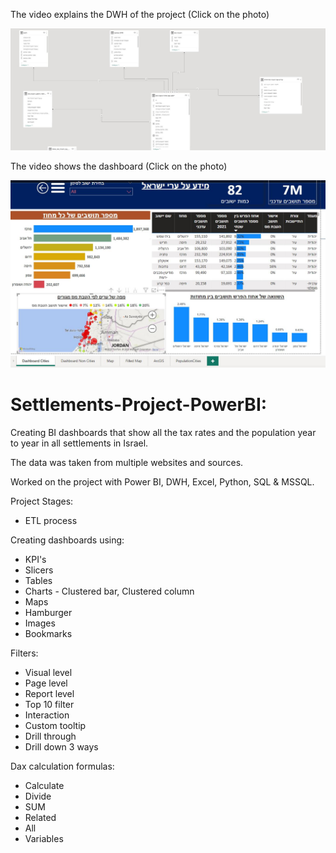 The video explains the DWH of the project (Click on the photo)

[![DimFact](https://github.com/Developer122436/Settlements/blob/main/DWH.JPG)](https://youtu.be/DOJCN270vGo)

The video shows the dashboard (Click on the photo)

[![Dashboard](https://github.com/Developer122436/Settlements/blob/main/Photo.JPG)](https://youtu.be/vdtQVExOuWQ)


# Settlements-Project-PowerBI:

Creating BI dashboards that show all the tax rates and the population year to year in all settlements in Israel.

The data was taken from multiple websites and sources.

Worked on the project with Power BI, DWH, Excel, Python, SQL & MSSQL.

Project Stages:
* ETL process

Creating dashboards using:
* KPI's
* Slicers
* Tables
* Charts - Clustered bar, Clustered column
* Maps
* Hamburger
* Images
* Bookmarks
  
Filters:
* Visual level
* Page level
* Report level
* Top 10 filter
* Interaction
* Custom tooltip
* Drill through
* Drill down 3 ways


Dax calculation formulas:
* Calculate
* Divide
* SUM
* Related
* All
* Variables


